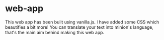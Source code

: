 # web-app

This web app has been built using vanilla.js. I have added some CSS which beautifies a bit more! 
You can translate your text into minion's language, that's the main aim behind making this web app.
